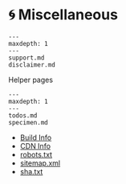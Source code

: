 # 🌀 Miscellaneous

```{toctree}
---
maxdepth: 1
---
support.md
disclaimer.md
```

Helper pages

```{toctree}
---
maxdepth: 1
---
todos.md
specimen.md
```

- [Build Info](https://ayazar.dev/build.info.txt)
- [CDN Info](https://ayazar.dev/cdn-cgi/trace)
- [robots.txt](https://ayazar.dev/robots.txt)
- [sitemap.xml](https://ayazar.dev/sitemap.xml)
- [sha.txt](https://ayazar.dev/sha.txt)
